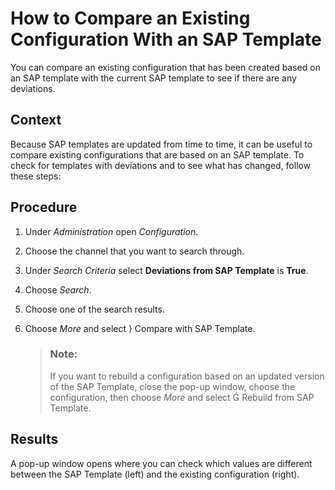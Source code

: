 <!-- loio0c93f02062ee48e99ca8421c3c19a9e1 -->

<link rel="stylesheet" type="text/css" href="../css/sap-icons.css"/>

# How to Compare an Existing Configuration With an SAP Template

You can compare an existing configuration that has been created based on an SAP template with the current SAP template to see if there are any deviations.



## Context

Because SAP templates are updated from time to time, it can be useful to compare existing configurations that are based on an SAP template. To check for templates with deviations and to see what has changed, follow these steps:



## Procedure

1.  Under *Administration* open *Configuration*.

2.  Choose the channel that you want to search through.

3.  Under *Search Criteria* select **Deviations from SAP Template** is **True**.

4.  Choose *Search*.

5.  Choose one of the search results.

6.  Choose *More* and select <span class="SAP-icons"></span> Compare with SAP Template.

    > ### Note:  
    > If you want to rebuild a configuration based on an updated version of the SAP Template, close the pop-up window, choose the configuration, then choose *More* and select <span class="SAP-icons"></span> Rebuild from SAP Template.




<a name="loio0c93f02062ee48e99ca8421c3c19a9e1__result_vkk_v1d_phb"/>

## Results

A pop-up window opens where you can check which values are different between the SAP Template \(left\) and the existing configuration \(right\).

